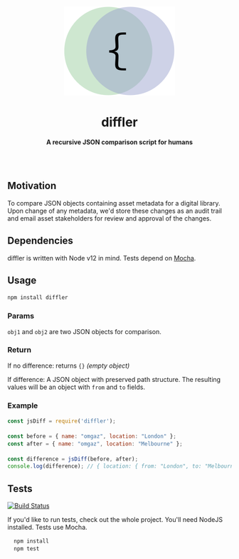 <div align="center">
	<img src="stuff/AppIcon-readme.png" height="200" />
	<h1>diffler</h1>
	<p>
		<b>A recursive JSON comparison script for humans</b>
	</p>
	<br>
	<br>
</div>

## Motivation

To compare JSON objects containing asset metadata for a digital library. Upon change of any metadata, we'd store these changes as an audit trail and email asset stakeholders for review and approval of the changes.

## Dependencies

diffler is written with Node v12 in mind.
Tests depend on [Mocha](https://mochajs.org/).

## Usage

```bash
npm install diffler
```

### Params

`obj1` and `obj2` are two JSON objects for comparison.

### Return

If no difference: returns `{}` *(empty object)*

If difference: A JSON object with preserved path structure. The resulting values will be an object with `from` and `to` fields.

### Example

```js
const jsDiff = require('diffler');

const before = { name: "omgaz", location: "London" };
const after = { name: "omgaz", location: "Melbourne" };

const difference = jsDiff(before, after);
console.log(difference); // { location: { from: "London", to: "Melbourne" } }
```

Tests
-----

[![Build Status](https://travis-ci.org/omgaz/js-diff.svg?branch=master)](https://travis-ci.org/omgaz/js-diff)

If you'd like to run tests, check out the whole project. You'll need NodeJS installed. Tests use Mocha.

```bash
  npm install
  npm test
```
